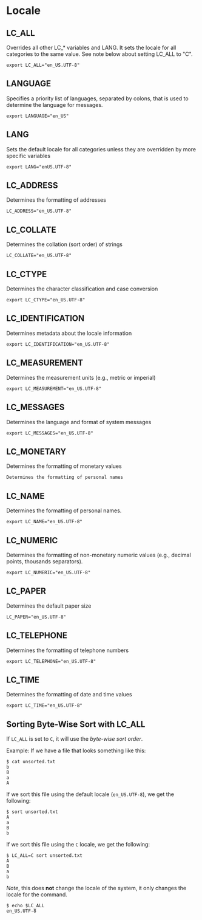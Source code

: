 # Locale

## LC_ALL

Overrides all other LC_* variables and LANG. It sets the locale for all categories to the same value.
See note below about setting LC_ALL to "C".

```shell
export LC_ALL="en_US.UTF-8"
```

## LANGUAGE

Specifies a priority list of languages, separated by colons, that is used to determine the language for messages.

```shell
export LANGUAGE="en_US"
```

## LANG

Sets the default locale for all categories unless they are overridden by more specific variables

```shell
export LANG="enUS.UTF-8"
```

## LC_ADDRESS

Determines the formatting of addresses

```shell
LC_ADDRESS="en_US.UTF-8"
```

## LC_COLLATE

Determines the collation (sort order) of strings

```shell
LC_COLLATE="en_US.UTF-8"
```

## LC_CTYPE

Determines the character classification and case conversion

```shell
export LC_CTYPE="en_US.UTF-8"
```

## LC_IDENTIFICATION

Determines metadata about the locale information

```shell
export LC_IDENTIFICATION="en_US.UTF-8"
```

## LC_MEASUREMENT

Determines the measurement units (e.g., metric or imperial)

```shell
export LC_MEASUREMENT="en_US.UTF-8"
```

## LC_MESSAGES

Determines the language and format of system messages

```shell
export LC_MESSAGES="en_US.UTF-8"
```

## LC_MONETARY

Determines the formatting of monetary values

```shell
Determines the formatting of personal names
```

## LC_NAME

Determines the formatting of personal names.

```shell
export LC_NAME="en_US.UTF-8"
```

## LC_NUMERIC

Determines the formatting of non-monetary numeric values (e.g., decimal points, thousands separators).

```shell
export LC_NUMERIC="en_US.UTF-8"
```

## LC_PAPER

Determines the default paper size

```shell
LC_PAPER="en_US.UTF-8"
```

## LC_TELEPHONE

Determines the formatting of telephone numbers

```shell
export LC_TELEPHONE="en_US.UTF-8"
```

## LC_TIME

Determines the formatting of date and time values

```shell
export LC_TIME="en_US.UTF-8"
```

## Sorting Byte-Wise Sort with LC_ALL

If `LC_ALL` is set to `C`, it will use the _byte-wise sort order_.

Example: If we have a file that looks something like this:

```shell
$ cat unsorted.txt
b
B
a
A
```

If we sort this file using the default locale (`en_US.UTF-8`), we get the following:

```shell
$ sort unsorted.txt
A
a
B
b
```

If we sort this file using the `C` locale, we get the following:

```shell
$ LC_ALL=C sort unsorted.txt
A
B
a
b
```

_Note_, this does __not__ change the locale of the system, it only changes the locale for the command.

```shell
$ echo $LC_ALL
en_US.UTF-8
```
